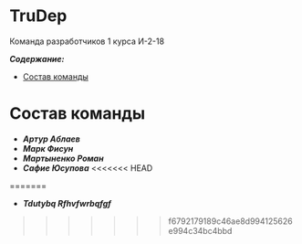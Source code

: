 TruDep
==============
Команда разработчиков 1 курса И-2-18

***Содержание:***
- [Состав команды](#Command_structure)








# Состав команды <a name="Command_structure"></a>
* ***Артур Аблаев***
* ***Марк Фисун***
* ***Мартыненко Роман***
* ***Сафие Юсупова***
<<<<<<< HEAD

=======
* ***Tdutybq Rfhvfwrbqfgf***
>>>>>>> f6792179189c46ae8d994125626e994c34bc4bbd
